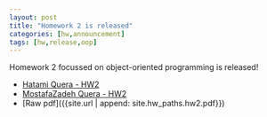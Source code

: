 ```yaml
---
layout: post
title: "Homework 2 is released"
categories: [hw,announcement]
tags: [hw,release,oop]
---
```


Homework 2 focussed on object-oriented programming is released!

* [Hatami Quera - HW2]({{site.hw_paths.hw2.hatami}})
* [MostafaZadeh Quera - HW2]({{site.hw_paths.hw2.mostafa}})
* [Raw pdf]({{site.url | append: site.hw_paths.hw2.pdf}})